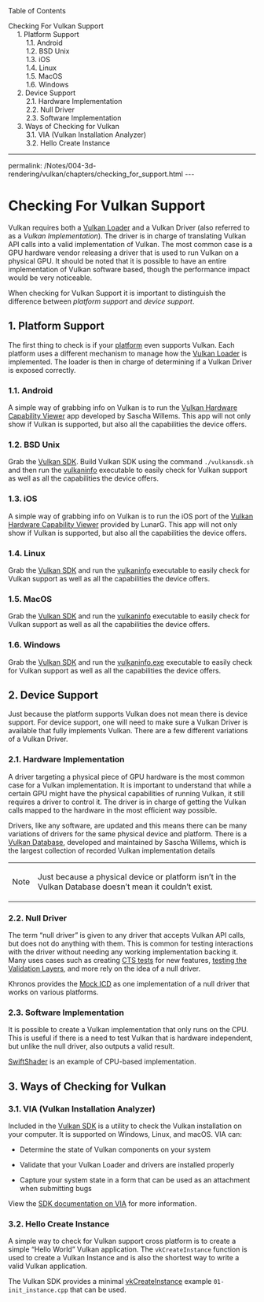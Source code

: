 <div id="toc" class="toc">
<div id="toctitle">Table of Contents</div>
<ul class="sectlevel0">
<li><a href="#checking-for-support">Checking For Vulkan Support</a>
<ul class="sectlevel1">
<li><a href="#_platform_support">1. Platform Support</a>
<ul class="sectlevel2">
<li><a href="#_android">1.1. Android</a></li>
<li><a href="#_bsd_unix">1.2. BSD Unix</a></li>
<li><a href="#_ios">1.3. iOS</a></li>
<li><a href="#_linux">1.4. Linux</a></li>
<li><a href="#_macos">1.5. MacOS</a></li>
<li><a href="#_windows">1.6. Windows</a></li>
</ul>
</li>
<li><a href="#_device_support">2. Device Support</a>
<ul class="sectlevel2">
<li><a href="#_hardware_implementation">2.1. Hardware Implementation</a></li>
<li><a href="#_null_driver">2.2. Null Driver</a></li>
<li><a href="#_software_implementation">2.3. Software Implementation</a></li>
</ul>
</li>
<li><a href="#_ways_of_checking_for_vulkan">3. Ways of Checking for Vulkan</a>
<ul class="sectlevel2">
<li><a href="#_via_vulkan_installation_analyzer">3.1. VIA (Vulkan Installation Analyzer)</a></li>
<li><a href="#_hello_create_instance">3.2. Hello Create Instance</a></li>
</ul>
</li>
</ul>
</li>
</ul>
</div>
<hr>
<div class="paragraph">
<p>permalink: /Notes/004-3d-rendering/vulkan/chapters/checking_for_support.html
---</p>
</div>
<h1 id="checking-for-support" class="sect0">Checking For Vulkan Support</h1>
<div class="paragraph">
<p>Vulkan requires both a <a href="loader.html#loader">Vulkan Loader</a> and a Vulkan Driver (also referred to as a <em>Vulkan Implementation</em>). The driver is in charge of translating Vulkan API calls into a valid implementation of Vulkan. The most common case is a GPU hardware vendor releasing a driver that is used to run Vulkan on a physical GPU. It should be noted that it is possible to have an entire implementation of Vulkan software based, though the performance impact would be very noticeable.</p>
</div>
<div class="paragraph">
<p>When checking for Vulkan Support it is important to distinguish the difference between <em>platform support</em> and <em>device support</em>.</p>
</div>
<div class="sect1">
<h2 id="_platform_support">1. Platform Support</h2>
<div class="sectionbody">
<div class="paragraph">
<p>The first thing to check is if your <a href="platforms.html#platforms">platform</a> even supports Vulkan. Each platform uses a different mechanism to manage how the <a href="loader.html#loader">Vulkan Loader</a> is implemented. The loader is then in charge of determining if a Vulkan Driver is exposed correctly.</p>
</div>
<div class="sect2">
<h3 id="_android">1.1. Android</h3>
<div class="paragraph">
<p>A simple way of grabbing info on Vulkan is to run the <a href="https://play.google.com/store/apps/details?id=de.saschawillems.vulkancapsviewer&amp;hl=en_US">Vulkan Hardware Capability Viewer</a> app developed by Sascha Willems. This app will not only show if Vulkan is supported, but also all the capabilities the device offers.</p>
</div>
</div>
<div class="sect2">
<h3 id="_bsd_unix">1.2. BSD Unix</h3>
<div class="paragraph">
<p>Grab the <a href="https://vulkan.lunarg.com/sdk/home#linux">Vulkan SDK</a>. Build Vulkan SDK using the command <code>./vulkansdk.sh</code> and then run the <a href="https://vulkan.lunarg.com/doc/sdk/latest/linux/vulkaninfo.html">vulkaninfo</a> executable to easily check for Vulkan support as well as all the capabilities the device offers.</p>
</div>
</div>
<div class="sect2">
<h3 id="_ios">1.3. iOS</h3>
<div class="paragraph">
<p>A simple way of grabbing info on Vulkan is to run the iOS port of the <a href="https://apps.apple.com/us/app/vulkan-capabilities-viewer/id1552796816">Vulkan Hardware Capability Viewer</a> provided by LunarG. This app will not only show if Vulkan is supported, but also all the capabilities the device offers.</p>
</div>
</div>
<div class="sect2">
<h3 id="_linux">1.4. Linux</h3>
<div class="paragraph">
<p>Grab the <a href="https://vulkan.lunarg.com/sdk/home#linux">Vulkan SDK</a> and run the <a href="https://vulkan.lunarg.com/doc/sdk/latest/linux/vulkaninfo.html">vulkaninfo</a> executable to easily check for Vulkan support as well as all the capabilities the device offers.</p>
</div>
</div>
<div class="sect2">
<h3 id="_macos">1.5. MacOS</h3>
<div class="paragraph">
<p>Grab the <a href="https://vulkan.lunarg.com/sdk/home#mac">Vulkan SDK</a> and run the <a href="https://vulkan.lunarg.com/doc/sdk/latest/mac/vulkaninfo.html">vulkaninfo</a> executable to easily check for Vulkan support as well as all the capabilities the device offers.</p>
</div>
</div>
<div class="sect2">
<h3 id="_windows">1.6. Windows</h3>
<div class="paragraph">
<p>Grab the <a href="https://vulkan.lunarg.com/sdk/home#windows">Vulkan SDK</a> and run the <a href="https://vulkan.lunarg.com/doc/sdk/latest/windows/vulkaninfo.html">vulkaninfo.exe</a> executable to easily check for Vulkan support as well as all the capabilities the device offers.</p>
</div>
</div>
</div>
</div>
<div class="sect1">
<h2 id="_device_support">2. Device Support</h2>
<div class="sectionbody">
<div class="paragraph">
<p>Just because the platform supports Vulkan does not mean there is device support. For device support, one will need to make sure a Vulkan Driver is available that fully implements Vulkan. There are a few different variations of a Vulkan Driver.</p>
</div>
<div class="sect2">
<h3 id="_hardware_implementation">2.1. Hardware Implementation</h3>
<div class="paragraph">
<p>A driver targeting a physical piece of GPU hardware is the most common case for a Vulkan implementation. It is important to understand that while a certain GPU might have the physical capabilities of running Vulkan, it still requires a driver to control it. The driver is in charge of getting the Vulkan calls mapped to the hardware in the most efficient way possible.</p>
</div>
<div class="paragraph">
<p>Drivers, like any software, are updated and this means there can be many variations of drivers for the same physical device and platform. There is a <a href="https://vulkan.gpuinfo.org/">Vulkan Database</a>, developed and maintained by Sascha Willems, which is the largest collection of recorded Vulkan implementation details</p>
</div>
<div class="admonitionblock note">
<table>
<tr>
<td class="icon">
<div class="title">Note</div>
</td>
<td class="content">
<div class="paragraph">
<p>Just because a physical device or platform isn&#8217;t in the Vulkan Database doesn&#8217;t mean it couldn&#8217;t exist.</p>
</div>
</td>
</tr>
</table>
</div>
</div>
<div class="sect2">
<h3 id="_null_driver">2.2. Null Driver</h3>
<div class="paragraph">
<p>The term &#8220;null driver&#8221; is given to any driver that accepts Vulkan API calls, but does not do anything with them. This is common for testing interactions with the driver without needing any working implementation backing it. Many uses cases such as creating <a href="vulkan_cts.html#vulkan-cts">CTS tests</a> for new features, <a href="https://github.com/KhronosGroup/Vulkan-ValidationLayers/blob/master/docs/creating_tests.md#running-tests-on-devsim-and-mockicd">testing the Validation Layers</a>, and more rely on the idea of a null driver.</p>
</div>
<div class="paragraph">
<p>Khronos provides the <a href="https://github.com/KhronosGroup/Vulkan-Tools/tree/master/icd">Mock ICD</a> as one implementation of a null driver that works on various platforms.</p>
</div>
</div>
<div class="sect2">
<h3 id="_software_implementation">2.3. Software Implementation</h3>
<div class="paragraph">
<p>It is possible to create a Vulkan implementation that only runs on the CPU. This is useful if there is a need to test Vulkan that is hardware independent, but unlike the null driver, also outputs a valid result.</p>
</div>
<div class="paragraph">
<p><a href="https://github.com/google/swiftshader">SwiftShader</a> is an example of CPU-based implementation.</p>
</div>
</div>
</div>
</div>
<div class="sect1">
<h2 id="_ways_of_checking_for_vulkan">3. Ways of Checking for Vulkan</h2>
<div class="sectionbody">
<div class="sect2">
<h3 id="_via_vulkan_installation_analyzer">3.1. VIA (Vulkan Installation Analyzer)</h3>
<div class="paragraph">
<p>Included in the <a href="https://vulkan.lunarg.com/sdk/home">Vulkan SDK</a> is a utility to check the Vulkan installation on your computer. It is supported on Windows, Linux, and macOS. VIA can:</p>
</div>
<div class="ulist">
<ul>
<li>
<p>Determine the state of Vulkan components on your system</p>
</li>
<li>
<p>Validate that your Vulkan Loader and drivers are installed properly</p>
</li>
<li>
<p>Capture your system state in a form that can be used as an attachment when submitting bugs</p>
</li>
</ul>
</div>
<div class="paragraph">
<p>View the <a href="https://vulkan.lunarg.com/doc/sdk/latest/windows/via.html">SDK documentation on VIA</a> for more information.</p>
</div>
</div>
<div class="sect2">
<h3 id="_hello_create_instance">3.2. Hello Create Instance</h3>
<div class="paragraph">
<p>A simple way to check for Vulkan support cross platform is to create a simple &#8220;Hello World&#8221; Vulkan application. The <code>vkCreateInstance</code> function is used to create a Vulkan Instance and is also the shortest way to write a valid Vulkan application.</p>
</div>
<div class="paragraph">
<p>The Vulkan SDK provides a minimal <a href="https://vulkan.lunarg.com/doc/view/latest/windows/tutorial/html/01-init_instance.html">vkCreateInstance</a> example <code>01-init_instance.cpp</code> that can be used.</p>
</div>
</div>
</div>
</div>